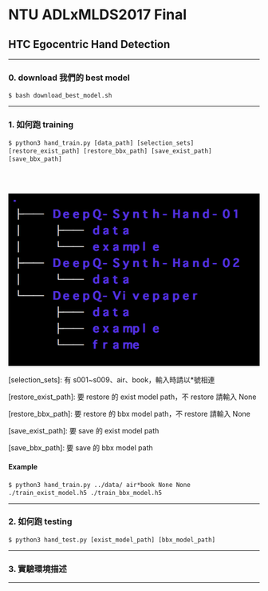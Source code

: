 # NTU ADLxMLDS2017 Final
## HTC Egocentric Hand Detection

---
### 0. download 我們的 best model

```
$ bash download_best_model.sh
```


---
### 1. 如何跑 training

```
$ python3 hand_train.py [data_path] [selection_sets] [restore_exist_path] [restore_bbx_path] [save_exist_path] [save_bbx_path]
```

<br/>

[data_path]: 資料位置，其架構如下

<br/>

![image](https://github.com/ExtraOOmegaPPanDDa/ADLxMLDS2017_Final/blob/master/asset/data.png)

[selection_sets]: 有 s001~s009、air、book，輸入時請以*號相連

[restore_exist_path]: 要 restore 的 exist model path，不 restore 請輸入 None

[restore_bbx_path]: 要 restore 的 bbx model path，不 restore 請輸入 None

[save_exist_path]: 要 save 的 exist model path

[save_bbx_path]: 要 save 的 bbx model path

#### Example

```
$ python3 hand_train.py ../data/ air*book None None ./train_exist_model.h5 ./train_bbx_model.h5
```


---
### 2. 如何跑 testing

```
$ python3 hand_test.py [exist_model_path] [bbx_model_path]
```

---
### 3. 實驗環境描述
---